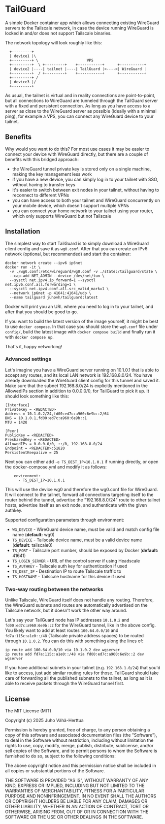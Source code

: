 # TailGuard

A simple Docker container app which allows connecting existing WireGuard
servers to the Tailscale network, in case the device running WireGuard is
locked in and/or does not support Tailscale binaries.

The network topology will look roughly like this:
```
  +---------+
  | device1 |\
  +---------+ \                      VPS
  +---------+  \ +---------+    +-----------+      +-----------+
  | device2 |----| tailnet |----| TailGuard |<---->| WireGuard |
  +---------+  / +---------+    +-----------+      +-----------+
  +---------+ /
  | device3 |/
  +---------+
```

As usual, the tailnet is virtual and in reality connections are point-to-point,
but all connections to WireGuard are tunneled through the TailGuard server with
a fixed and persistent connection. As long as you have access to a server as
close to the WireGuard server as possible (ideally with a minimal ping), for
example a VPS, you can connect any WireGuard device to your tailnet.

## Benefits

Why would you want to do this? For most use cases it may be easier to connect
your device with WireGuard directly, but there are a couple of benefits with
this bridged approach:
- the WireGuard tunnel private key is stored only on a single machine, making
  the key management less work
- if you have a new device, you can simply log in to your tailnet with SSO,
  without having to transfer keys
- it's easier to switch between exit nodes in your tailnet, without having to
  reconnect to different VPNs
- you can have access to both your tailnet and WireGuard concurrently on your
  mobile device, which doesn't support multiple VPNs
- you can connect your home network to your tailnet using your router, which
  only supports WireGuard but not Tailscale

## Installation

The simplest way to start TailGuard is to simply download a WireGuard client
config and save it as `wg0.conf`. After that you can create an IPv6 network
(optional, but recommended) and start the container:

```
docker network create --ipv6 ip6net
docker run -it \
  -v ./wg0.conf:/etc/wireguard/wg0.conf -v ./state:/tailguard/state \
  --cap-add NET_ADMIN --device /dev/net/tun \
  --sysctl net.ipv4.ip_forward=1 --sysctl net.ipv6.conf.all.forwarding=1 \
  --sysctl net.ipv4.conf.all.src_valid_mark=1 \
  --network ip6net -p 41641:41641/udp \
  --name tailguard juhovh/tailguard:latest
```

Docker will print you an URL where you need to log in to your tailnet, and after
that you should be good to go.

If you want to build the latest version of the image yourself, it might be best
to use `docker compose`. In that case you should store the `wg0.conf` file under
`config/`, build the latest image with `docker compose build` and finally run it
with `docker compose up`.

That's it, happy networking!

### Advanced settings

Let's imagine you have a WireGuard server running on 10.1.0.1 that is able to
accept any routes, and its local LAN network is 192.168.8.0/24. You have already
downloaded the WireGuard client config for this tunnel and saved it.  Make sure
that the subnet 192.168.8.0/24 is explicitly mentioned in the AllowedIPs section
in addition to 0.0.0.0/0, for TailGuard to pick it up. It should look something
like this:

```
[Interface]
PrivateKey = <REDACTED>
Address = 10.1.0.2/24,fd00:ed7c:a960:6e9b::2/64
DNS = 10.1.0.1,fd00:ed7c:a960:6e9b::1
MTU = 1420

[Peer]
PublicKey = <REDACTED>
PresharedKey = <REDACTED>
AllowedIPs = 0.0.0.0/0, ::/0, 192.168.8.0/24
Endpoint = <REDACTED>:51820
PersistentKeepalive = 25
```

Next you can either add `-e TS_DEST_IP=10.1.0.1` if running directly, or open
the docker-compose.yml and modify it as follows:

```
    environment:
      - TS_DEST_IP=10.1.0.1
```

This will use the device wg0 and therefore the wg0.conf file for WireGuard. It
will connect to the tailnet, forward all connections targeting itself to the
router behind the tunnel, advertise the "192.168.8.0/24" route to other tailnet
hosts, advertise itself as an exit node, and authenticate with the given
authkey.

Supported configuration parameters through environment:
- `WG_DEVICE` - WireGuard device name, must be valid and match config file name (**default:** wg0)
- `TS_DEVICE` - Tailscale device name, must be a valid device name (**default:** tailscale0)
- `TS_PORT` - Tailscale port number, should be exposed by Docker (**default:** 41641)
- `TS_LOGIN_SERVER` - URL of the control server if using Headscale
- `TS_AUTHKEY` - Tailscale auth key for authentication if used
- `TS_DEST_IP` - Destination IP to route Tailscale traffic to
- `TS_HOSTNAME` - Tailscale hostname for this device if used

### Two-way routing between the networks

Unlike Tailscale, WireGuard itself does not handle any routing. Therefore, the
WireGuard subnets and routes are automatically advertised on the Tailscale
network, but it doesn't work the other way around.

Let's say your TailGuard node has IP addresses `10.1.0.2` and
`fd00:ed7c:a960:6e9b::2` for the WireGuard tunnel, like in the above config. You
likely want to add at least routes `100.64.0.0/10` and `fd7a:115c:a1e0::/48`
(Tailscale private address spaces) to be routed through `10.1.0.2`. You can do
this with something along the lines of:

```
ip route add 100.64.0.0/10 via 10.1.0.2 dev wgserver
ip route add fd7a:115c:a1e0::/48 via fd00:ed7c:a960:6e9b::2 dev wgserver
```

If you have additional subnets in your tailnet (e.g. `192.168.1.0/24`) that
you'd like to access, just add similar routing rules for those. TailGuard should
take care of forwarding all the published subnets to the tailnet, as long as it
is able to receive packets through the WireGuard tunnel first.

## License
 
The MIT License (MIT)

Copyright (c) 2025 Juho Vähä-Herttua

Permission is hereby granted, free of charge, to any person obtaining a copy of this software and associated documentation files (the "Software"), to deal in the Software without restriction, including without limitation the rights to use, copy, modify, merge, publish, distribute, sublicense, and/or sell copies of the Software, and to permit persons to whom the Software is furnished to do so, subject to the following conditions:

The above copyright notice and this permission notice shall be included in all copies or substantial portions of the Software.

THE SOFTWARE IS PROVIDED "AS IS", WITHOUT WARRANTY OF ANY KIND, EXPRESS OR IMPLIED, INCLUDING BUT NOT LIMITED TO THE WARRANTIES OF MERCHANTABILITY, FITNESS FOR A PARTICULAR PURPOSE AND NONINFRINGEMENT. IN NO EVENT SHALL THE AUTHORS OR COPYRIGHT HOLDERS BE LIABLE FOR ANY CLAIM, DAMAGES OR OTHER LIABILITY, WHETHER IN AN ACTION OF CONTRACT, TORT OR OTHERWISE, ARISING FROM, OUT OF OR IN CONNECTION WITH THE SOFTWARE OR THE USE OR OTHER DEALINGS IN THE SOFTWARE.
